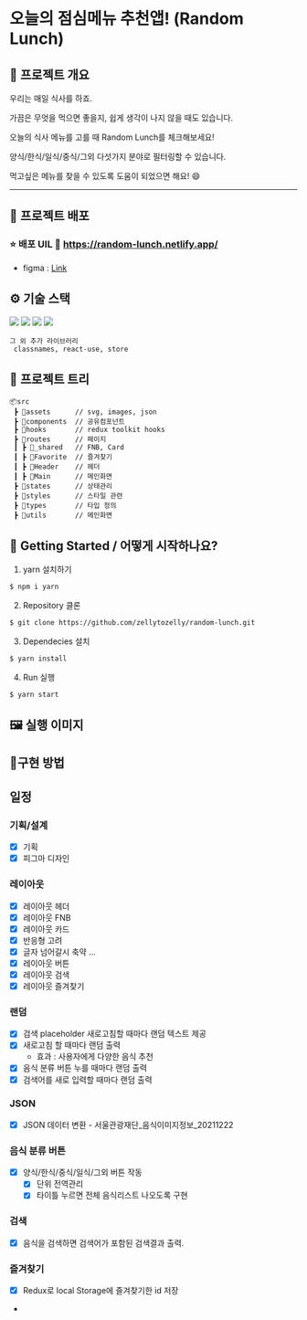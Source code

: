# 오늘의 점심메뉴 추천앱! (Random Lunch)
## 📜 프로젝트 개요
우리는 매일 식사를 하죠. 

가끔은 무엇을 먹으면 좋을지, 쉽게 생각이 나지 않을 때도 있습니다.

오늘의 식사 메뉴를 고를 때 Random Lunch를 체크해보세요!

양식/한식/일식/중식/그외 다섯가지 분야로 필터링할 수 있습니다. 

먹고싶은 메뉴를 찾을 수 있도록 도움이 되었으면 해요! 😄

---
## 🔗 프로젝트 배포
### ⭐ 배포 UIL 🔗 https://random-lunch.netlify.app/

- figma : [Link](https://www.figma.com/file/lzQvxqmcmD7nS4go5pmobA/%EC%98%A4%EB%8A%98%EC%9D%98-%EB%A9%94%EB%89%B4?node-id=0%3A1)

## ⚙ 기술 스택
  <img src="https://img.shields.io/badge/TypeScript-v4.4.2-blue"/>
  <img src="https://img.shields.io/badge/React-v18.1.0-blue"/>
  <img src="https://img.shields.io/badge/Redux/toolkit-v1.8.1-blue"/>
  <img src="https://img.shields.io/badge/React Router Dom-v6.3.0-blue"/>

```
그 외 추가 라이브러리
 classnames, react-use, store
```

## 🎄 프로젝트 트리

```
📦src
 ┣ 📂assets      // svg, images, json
 ┣ 📂components  // 공유컴포넌트
 ┣ 📂hooks       // redux toolkit hooks
 ┣ 📂routes      // 페이지
 ┃ ┣ 📂_shared   // FNB, Card
 ┃ ┣ 📂Favorite  // 즐겨찾기 
 ┃ ┣ 📂Header    // 헤더
 ┃ ┣ 📂Main      // 메인화면
 ┣ 📂states      // 상태관리     
 ┣ 📂styles      // 스타일 관련
 ┣ 📂types       // 타입 정의
 ┣ 📂utils       // 메인화면

```
## 📍 Getting Started / 어떻게 시작하나요?

1. yarn 설치하기
```sh
$ npm i yarn
```

2. Repository 클론
```sh
$ git clone https://github.com/zellytozelly/random-lunch.git
```

3. Dependecies 설치
```sh
$ yarn install
```

4. Run 실행
```sh
$ yarn start
```

## 🖼 실행 이미지

## 🔧구현 방법

## 일정

### 기획/설계
- [X] 기획
- [X] 피그마 디자인

### 레이아웃
- [X] 레이아웃 헤더
- [X] 레이아웃 FNB
- [X] 레이아웃 카드
- [X] 반응형 고려
- [X] 글자 넘어갈시 축약 ... 
- [X] 레이아웃 버튼
- [X] 레이아웃 검색
- [X] 레이아웃 즐겨찾기

### 랜덤
- [X] 검색 placeholder 새로고침할 때마다 랜덤 텍스트 제공
- [X] 새로고침 할 때마다 랜덤 출력
  - 효과 : 사용자에게 다양한 음식 추천
- [X] 음식 분류 버튼 누를 때마다 랜덤 출력
- [X] 검색어를 새로 입력할 때마다 랜덤 출력

### JSON
- [X] JSON 데이터 변환 - 서울관광재단_음식이미지정보_20211222

### 음식 분류 버튼
- [X] 양식/한식/중식/일식/그외 버튼 작동 
  - [X] 단위 전역관리
  - [X] 타이틀 누르면 전체 음식리스트 나오도록 구현

### 검색
- [X] 음식을 검색하면 검색어가 포함된 검색결과 출력.

### 즐겨찾기
- [X] Redux로 local Storage에 즐겨찾기한 id 저장
- 
